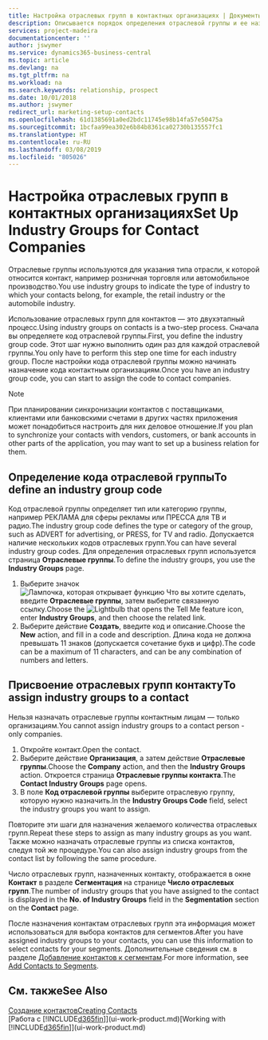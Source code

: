 ```yaml
---
title: Настройка отраслевых групп в контактных организациях | Документы Майкрософт
description: Описывается порядок определения отраслевой группы и ее назначения контактной организации, например в сфере розничной торговли или автомобильной промышленности.
services: project-madeira
documentationcenter: ''
author: jswymer
ms.service: dynamics365-business-central
ms.topic: article
ms.devlang: na
ms.tgt_pltfrm: na
ms.workload: na
ms.search.keywords: relationship, prospect
ms.date: 10/01/2018
ms.author: jswymer
redirect_url: marketing-setup-contacts
ms.openlocfilehash: 61d1385691a0ed2bdc11745e98b14fa57e50475a
ms.sourcegitcommit: 1bcfaa99ea302e6b84b8361ca02730b135557fc1
ms.translationtype: HT
ms.contentlocale: ru-RU
ms.lasthandoff: 03/08/2019
ms.locfileid: "805026"
---
```

# <a name="set-up-industry-groups-for-contact-companies"></a><span data-ttu-id="97fef-103">Настройка отраслевых групп в контактных организациях</span><span class="sxs-lookup"><span data-stu-id="97fef-103">Set Up Industry Groups for Contact Companies</span></span>
<span data-ttu-id="97fef-104">Отраслевые группы используются для указания типа отрасли, к которой относится контакт, например розничная торговля или автомобильное производство.</span><span class="sxs-lookup"><span data-stu-id="97fef-104">You use industry groups to indicate the type of industry to which your contacts belong, for example, the retail industry or the automobile industry.</span></span>

<span data-ttu-id="97fef-105">Использование отраслевых групп для контактов — это двухэтапный процесс.</span><span class="sxs-lookup"><span data-stu-id="97fef-105">Using industry groups on contacts is a two-step process.</span></span> <span data-ttu-id="97fef-106">Сначала вы определяете код отраслевой группы.</span><span class="sxs-lookup"><span data-stu-id="97fef-106">First, you define the industry group code.</span></span> <span data-ttu-id="97fef-107">Этот шаг нужно выполнить один раз для каждой отраслевой группы.</span><span class="sxs-lookup"><span data-stu-id="97fef-107">You only have to perform this step one time for each industry group.</span></span> <span data-ttu-id="97fef-108">После настройки кода отраслевой группы можно начинать назначение кода контактным организациям.</span><span class="sxs-lookup"><span data-stu-id="97fef-108">Once you have an industry group code, you can start to assign the code to contact companies.</span></span>

> [!NOTE]  
>   <span data-ttu-id="97fef-109">При планировании синхронизации контактов с поставщиками, клиентами или банковскими счетами в других частях приложения может понадобиться настроить для них деловое отношение.</span><span class="sxs-lookup"><span data-stu-id="97fef-109">If you plan to synchronize your contacts with vendors, customers, or bank accounts in other parts of the application, you may want to set up a business relation for them.</span></span>

## <a name="to-define-an-industry-group-code"></a><span data-ttu-id="97fef-110">Определение кода отраслевой группы</span><span class="sxs-lookup"><span data-stu-id="97fef-110">To define an industry group code</span></span>
<span data-ttu-id="97fef-111">Код отраслевой группы определяет тип или категорию группы, например РЕКЛАМА для сферы рекламы или ПРЕССА для ТВ и радио.</span><span class="sxs-lookup"><span data-stu-id="97fef-111">The industry group code defines the type or category of the group, such as ADVERT for advertising, or PRESS, for TV and radio.</span></span> <span data-ttu-id="97fef-112">Допускается наличие нескольких кодов отраслевых групп.</span><span class="sxs-lookup"><span data-stu-id="97fef-112">You can have several industry group codes.</span></span> <span data-ttu-id="97fef-113">Для определения отраслевых групп используется страница **Отраслевые группы**.</span><span class="sxs-lookup"><span data-stu-id="97fef-113">To define the industry groups, you use the **Industry Groups** page.</span></span>

1. <span data-ttu-id="97fef-114">Выберите значок ![Лампочка, которая открывает функцию Что вы хотите сделать](media/ui-search/search_small.png "Что вы хотите сделать"), введите **Отраслевые группы**, затем выберите связанную ссылку.</span><span class="sxs-lookup"><span data-stu-id="97fef-114">Choose the ![Lightbulb that opens the Tell Me feature](media/ui-search/search_small.png "Tell me what you want to do") icon, enter **Industry Groups**, and then choose the related link.</span></span>
2. <span data-ttu-id="97fef-115">Выберите действие **Создать**, введите код и описание.</span><span class="sxs-lookup"><span data-stu-id="97fef-115">Choose the **New** action, and fill in a code and description.</span></span> <span data-ttu-id="97fef-116">Длина кода не должна превышать 11 знаков (допускается сочетание букв и цифр).</span><span class="sxs-lookup"><span data-stu-id="97fef-116">The code can be a maximum of 11 characters, and can be any combination of numbers and letters.</span></span>

## <a name="AssignIndustryGroupContact"></a> <span data-ttu-id="97fef-117">Присвоение отраслевых групп контакту</span><span class="sxs-lookup"><span data-stu-id="97fef-117">To assign industry groups to a contact</span></span>
<span data-ttu-id="97fef-118">Нельзя назначать отраслевые группы контактным лицам — только организациям.</span><span class="sxs-lookup"><span data-stu-id="97fef-118">You cannot assign industry groups to a contact person - only companies.</span></span>

1. <span data-ttu-id="97fef-119">Откройте контакт.</span><span class="sxs-lookup"><span data-stu-id="97fef-119">Open the contact.</span></span>
2. <span data-ttu-id="97fef-120">Выберите действие **Организация**, а затем действие **Отраслевые группы**.</span><span class="sxs-lookup"><span data-stu-id="97fef-120">Choose the **Company** action, and then the **Industry Groups** action.</span></span> <span data-ttu-id="97fef-121">Откроется страница **Отраслевые группы контакта**.</span><span class="sxs-lookup"><span data-stu-id="97fef-121">The **Contact Industry Groups** page opens.</span></span>
3. <span data-ttu-id="97fef-122">В поле **Код отраслевой группы** выберите отраслевую группу, которую нужно назначить.</span><span class="sxs-lookup"><span data-stu-id="97fef-122">In the **Industry Groups Code** field, select the industry groups you want to assign.</span></span>

<span data-ttu-id="97fef-123">Повторите эти шаги для назначения желаемого количества отраслевых групп.</span><span class="sxs-lookup"><span data-stu-id="97fef-123">Repeat these steps to assign as many industry groups as you want.</span></span> <span data-ttu-id="97fef-124">Также можно назначать отраслевые группы из списка контактов, следуя той же процедуре.</span><span class="sxs-lookup"><span data-stu-id="97fef-124">You can also assign industry groups from the contact list by following the same procedure.</span></span>

<span data-ttu-id="97fef-125">Число отраслевых групп, назначенных контакту, отображается в окне **Контакт** в разделе **Сегментация** на странице **Число отраслевых групп**.</span><span class="sxs-lookup"><span data-stu-id="97fef-125">The number of industry groups that you have assigned to the contact is displayed in the **No. of Industry Groups** field in the **Segmentation** section on the **Contact** page.</span></span>

<span data-ttu-id="97fef-126">После назначения контактам отраслевых групп эта информация может использоваться для выбора контактов для сегментов.</span><span class="sxs-lookup"><span data-stu-id="97fef-126">After you have assigned industry groups to your contacts, you can use this information to select contacts for your segments.</span></span> <span data-ttu-id="97fef-127">Дополнительные сведения см. в разделе [Добавление контактов к сегментам](marketing-add-contact-segment.md).</span><span class="sxs-lookup"><span data-stu-id="97fef-127">For more information, see [Add Contacts to Segments](marketing-add-contact-segment.md).</span></span>

## <a name="see-also"></a><span data-ttu-id="97fef-128">См. также</span><span class="sxs-lookup"><span data-stu-id="97fef-128">See Also</span></span>
[<span data-ttu-id="97fef-129">Создание контактов</span><span class="sxs-lookup"><span data-stu-id="97fef-129">Creating Contacts</span></span>](marketing-create-contact-companies.md)  
<span data-ttu-id="97fef-130">[Работа с [!INCLUDE[d365fin](includes/d365fin_md.md)]](ui-work-product.md)</span><span class="sxs-lookup"><span data-stu-id="97fef-130">[Working with [!INCLUDE[d365fin](includes/d365fin_md.md)]](ui-work-product.md)</span></span>
